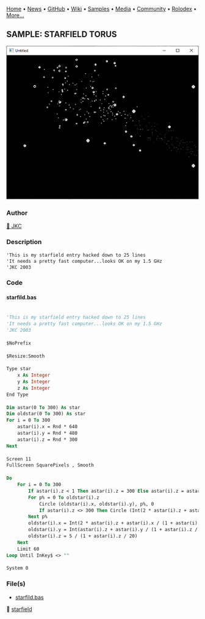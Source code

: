 [Home](https://qb64.com) • [News](../../news.md) • [GitHub](../../github.md) • [Wiki](../../wiki.md) • [Samples](../../samples.md) • [Media](../../media.md) • [Community](../../community.md) • [Rolodex](../../rolodex.md) • [More...](../../more.md)

## SAMPLE: STARFIELD TORUS

![screenshot.png](img/screenshot.png)

### Author

[🐝 JKC](../jkc.md) 

### Description

```text
'This is my starfield entry hacked down to 25 lines
'It needs a pretty fast computer...looks OK on my 1.5 GHz
'JKC 2003
```

### Code

#### starfild.bas

```vb

'This is my starfield entry hacked down to 25 lines
'It needs a pretty fast computer...looks OK on my 1.5 GHz
'JKC 2003

$NoPrefix

$Resize:Smooth

Type star
    x As Integer
    y As Integer
    z As Integer
End Type

Dim astar(0 To 300) As star
Dim oldstar(0 To 300) As star
For i = 0 To 300
    astar(i).x = Rnd * 640
    astar(i).y = Rnd * 480
    astar(i).z = Rnd * 300
Next

Screen 11
FullScreen SquarePixels , Smooth

Do
    For i = 0 To 300
        If astar(i).z < 1 Then astar(i).z = 300 Else astar(i).z = astar(i).z - 1
        For p% = 0 To oldstar(i).z
            Circle (oldstar(i).x, oldstar(i).y), p%, 0
            If astar(i).z <> 300 Then Circle (Int(2 * astar(i).z + astar(i).x / (1 + astar(i).z / 30)), Int(astar(i).z + astar(i).y / (1 + astar(i).z / 30))), p%
        Next p%
        oldstar(i).x = Int(2 * astar(i).z + astar(i).x / (1 + astar(i).z / 30))
        oldstar(i).y = Int(astar(i).z + astar(i).y / (1 + astar(i).z / 30))
        oldstar(i).z = 5 / (1 + astar(i).z / 20)
    Next
    Limit 60
Loop Until InKey$ <> ""

System 0

```

### File(s)

* [starfild.bas](src/starfild.bas)

🔗 [starfield](../starfield.md)
